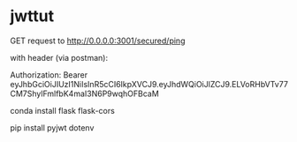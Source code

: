 # jwttut

GET request to http://0.0.0.0:3001/secured/ping

with header (via postman):

Authorization: Bearer eyJhbGciOiJIUzI1NiIsInR5cCI6IkpXVCJ9.eyJhdWQiOiJlZCJ9.ELVoRHbVTv77CM7ShylFmlfbK4maI3N6P9wqhOFBcaM

conda install flask flask-cors

pip install pyjwt dotenv


